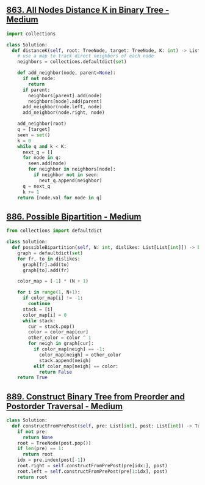 ## [863. All Nodes Distance K in Binary Tree - Medium](https://leetcode.com/problems/all-nodes-distance-k-in-binary-tree/)

```python
import collections

class Solution:
  def distanceK(self, root: TreeNode, target: TreeNode, K: int) -> List[int]:
    # use a map to track direct neighbors of each node
    neighbors = collections.defaultdict(set)

    def add_neighbor(node, parent=None):
      if not node:
        return
      if parent:
        neighbors[parent].add(node)
        neighbors[node].add(parent)
      add_neighbor(node.left, node)
      add_neighbor(node.right, node)

    add_neighbor(root)
    q = [target]
    seen = set()
    k = 0
    while q and k < K:
      next_q = []
      for node in q:
        seen.add(node)
        for neighbor in neighbors[node]:
          if neighbor not in seen:
            next_q.append(neighbor)
      q = next_q
      k += 1
    return [node.val for node in q]
```

## [886. Possible Bipartition - Medium](https://leetcode.com/problems/possible-bipartition/)

```python
from collections import defaultdict

class Solution:
  def possibleBipartition(self, N: int, dislikes: List[List[int]]) -> bool:
    graph = defaultdict(set)
    for fr, to in dislikes:
      graph[fr].add(to)
      graph[to].add(fr)

    color_map = [-1] * (N + 1)

    for i in range(1, N+1):
      if color_map[i] != -1:
        continue
      stack = [i]
      color_map[i] = 0
      while stack:
        cur = stack.pop()
        color = color_map[cur]
        other_color = color ^ 1
        for neigh in graph[cur]:
          if color_map[neigh] == -1:
            color_map[neigh] = other_color
            stack.append(neigh)
          elif color_map[neigh] == color:
            return False
    return True
```

## [889. Construct Binary Tree from Preorder and Postorder Traversal - Medium](https://leetcode.com/problems/construct-binary-tree-from-preorder-and-postorder-traversal/)

```python
class Solution:
  def constructFromPrePost(self, pre: List[int], post: List[int]) -> TreeNode:
    if not pre:
      return None
    root = TreeNode(post.pop())
    if len(pre) == 1:
      return root
    idx = pre.index(post[-1])
    root.right = self.constructFromPrePost(pre[idx:], post)
    root.left = self.constructFromPrePost(pre[1:idx], post)
    return root
```
